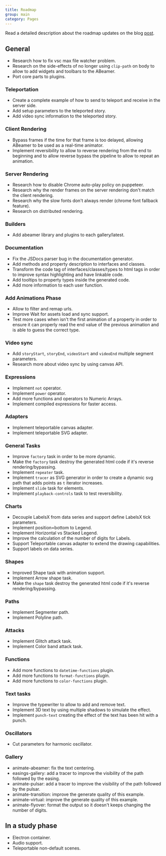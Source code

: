 ```yaml
---
title: Roadmap
group: main
category: Pages
---
```


Read a detailed description about the roadmap updates on the blog [post](https://abeamer.a-bentofreire.com/blog/2018/07/04/website-published-roadmap-updates.html#roadmap-updates).

## General

- Research how to fix vsc max file watcher problem.
- Research on the side-effects of no longer using `clip-path` on body to allow to add widgets and toolbars to the ABeamer.
- Port core parts to plugins.

### Teleportation
- Create a complete example of how to send to teleport and receive in the server side.
- Add setup parameters to the teleported story.
- Add video sync information to the teleported story.

### Client Rendering
- Bypass frames if the time for that frame is too delayed, allowing ABeamer to be used as a real-time animator.
- Implement reversibility to allow to reverse rendering from the end to beginning
and to allow reverse bypass the pipeline to allow to repeat an animation.

### Server Rendering
- Research how to disable Chrome auto-play policy on puppeteer.
- Research why the render frames on the server rendering don't match the client rendering.
- Research why the slow fonts don't always render (chrome font fallback feature).
- Research on distributed rendering.

### Builders
- Add abeamer library and plugins to each gallery/latest.

### Documentation
- Fix the JSDocs parser bug in the documentation generator.
- Add methods and property description to interfaces and classes.
- Transform the code tag of interfaces/classes/types to html tags in order to improve syntax highlighting
and have linkable code.
- Add tooltips to property types inside the generated code.
- Add more information to each user function.

### Add Animations Phase
- Allow to filter and remap urls.
- Improve Wait for assets load and sync support.
- Test more cases when isn't the first animation of a property in order to
ensure it can properly read the end value of the previous animation and is able to guess the correct type.

### Video sync
- Add `storyStart`, `storyEnd`, `videoStart` and `videoEnd` multiple segment parameters.
- Research more about video sync by using canvas API.

### Expressions
- Implement `not` operator.
- Implement `power` operator.
- Add more functions and operators to Numeric Arrays.
- Implement compiled expressions for faster access.

### Adapters
- Implement teleportable canvas adapter.
- Implement teleportable SVG adapter.

### General Tasks
- Improve `factory` task in order to be more dynamic.
- Make the `factory` task destroy the generated html code if it's reverse rendering/bypassing.
- Implement `repeater` task.
- Implement `tracer` as SVG generator in order to create a dynamic svg path that adds points
as `t` iterator increases.
- Implement `slide` task for elements.
- Implement `playback-controls` task to test reversibility.

### Charts
- Decouple LabelsX from data series and support define LabelsX tick parameters.
- Implement position=bottom to Legend.
- Implement Horizontal vs Stacked Legend.
- Improve the calculation of the number of digits for Labels.
- Support Teleportable canvas adapter to extend the drawing capabilities.
- Support labels on data series.

### Shapes
- Improved Shape task with animation support.
- Implement Arrow shape task.
- Make the `shape` task destroy the generated html code if it's reverse rendering/bypassing.

### Paths
- Implement Segmenter path.
- Implement Polyline path.

### Attacks
- Implement Glitch attack task.
- Implement Color band attack task.

### Functions
- Add more functions to `datetime-functions` plugin.
- Add more functions to `format-functions` plugin.
- Add more functions to `color-functions` plugin.

### Text tasks
- Improve the typewriter to allow to add and remove text.
- Implement 3D text by using multiple shadows to simulate the effect.
- Implement `punch-text` creating the effect of the text has been hit with a punch.

### Oscillators
- Cut parameters for harmonic oscillator.

### Gallery
- animate-abeamer: fix the text centering.
- easings-gallery: add a tracer to improve the visibility of the path followed by the easing.
- animate-pulsar: add a tracer to improve the visibility of the path followed by the pulsar.
- animate-transition: improve the generate quality of this example.
- animate-virtual: improve the generate quality of this example.
- animate-flyover: format the output so it doesn't keeps changing the number of digits.

## In a study phase

- Electron container.
- Audio support.
- Teleportable non-default scenes.
